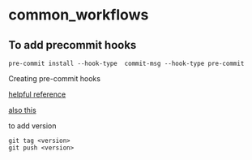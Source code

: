 # common_workflows



## To add precommit hooks

```shell
pre-commit install --hook-type  commit-msg --hook-type pre-commit
```


Creating pre-commit hooks

[helpful reference](https://stefaniemolin.com/articles/devx/pre-commit/hook-creation-guide/)

[also this](https://stefaniemolin.com/articles/devx/pre-commit/troubleshooting-guide/)

to add version

```shell
git tag <version>
git push <version>
```
